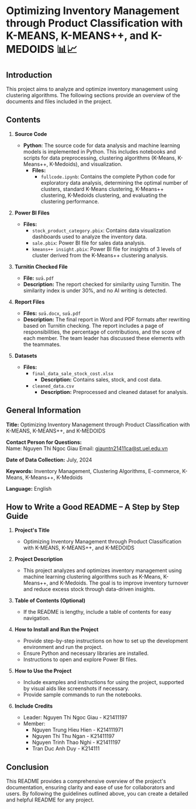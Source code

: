# Optimizing Inventory Management through Product Classification with K-MEANS, K-MEANS++, and K-MEDOIDS 📊📈

## Introduction
This project aims to analyze and optimize inventory management using clustering algorithms. The following sections provide an overview of the documents and files included in the project.

## Contents

1. **Source Code**
   - **Python**: The source code for data analysis and machine learning models is implemented in Python. This includes notebooks and scripts for data preprocessing, clustering algorithms (K-Means, K-Means++, K-Medoids), and visualization.
     - **Files:**
       - `fullcode.ipynb`: Contains the complete Python code for exploratory data analysis, determining the optimal number of clusters, standard K-Means clustering, K-Means++ clustering, K-Medoids clustering, and evaluating the clustering performance.
    
2. **Power BI Files**
   - **Files:**
     - `stock_product_category.pbix`: Contains data visualization dashboards used to analyze the inventory data.
     - `sale.pbix`: Power BI file for sales data analysis.
     - `kmeans++ insight.pbix`: Power BI file for insights of 3 levels of cluster derived from the K-Means++ clustering analysis.

3. **Turnitin Checked File**
   - **File:** `sửa.pdf`
   - **Description:** The report checked for similarity using Turnitin. The similarity index is under 30%, and no AI writing is detected.

4. **Report Files**
   - **Files:** `sửa.docx`, `sửa.pdf`
   - **Description:** The final report in Word and PDF formats after rewriting based on Turnitin checking. The report includes a page of responsibilities, the percentage of contributions, and the score of each member. The team leader has discussed these elements with the teammates.

5. **Datasets**
   - **Files:**
     - `final_data_sale_stock_cost.xlsx`
       - **Description:** Contains sales, stock, and cost data.
     - `cleaned_data.csv`
       - **Description:** Preprocessed and cleaned dataset for analysis.

## General Information

**Title:** Optimizing Inventory Management through Product Classification with K-MEANS, K-MEANS++, and K-MEDOIDS

**Contact Person for Questions:**  
Name: Nguyen Thi Ngoc Giau 
Email: giauntn21411ca@st.uel.edu.vn

**Date of Data Collection:** July, 2024

**Keywords:** Inventory Management, Clustering Algorithms, E-commerce, K-Means, K-Means++, K-Medoids

**Language:** English

## How to Write a Good README – A Step by Step Guide

1. **Project's Title**
   - Optimizing Inventory Management through Product Classification with K-MEANS, K-MEANS++, and K-MEDOIDS

2. **Project Description**
   - This project analyzes and optimizes inventory management using machine learning clustering algorithms such as K-Means, K-Means++, and K-Medoids. The goal is to improve inventory turnover and reduce excess stock through data-driven insights.

3. **Table of Contents (Optional)**
   - If the README is lengthy, include a table of contents for easy navigation.

4. **How to Install and Run the Project**
   - Provide step-by-step instructions on how to set up the development environment and run the project. 
   - Ensure Python and necessary libraries are installed.
   - Instructions to open and explore Power BI files.

5. **How to Use the Project**
   - Include examples and instructions for using the project, supported by visual aids like screenshots if necessary.
   - Provide sample commands to run the notebooks.

6. **Include Credits**
   - Leader: Nguyen Thi Ngoc Giau - K21411197
   - Member:
     + Nguyen Trung Hieu Hien - K214111971
     + Nguyen Thi Thu Ngan - K21411197
     + Nguyen Trinh Thao Nghi - K21411197
     + Tran Duc Anh Duy - K214111

## Conclusion
This README provides a comprehensive overview of the project's documentation, ensuring clarity and ease of use for collaborators and users. By following the guidelines outlined above, you can create a detailed and helpful README for any project.
